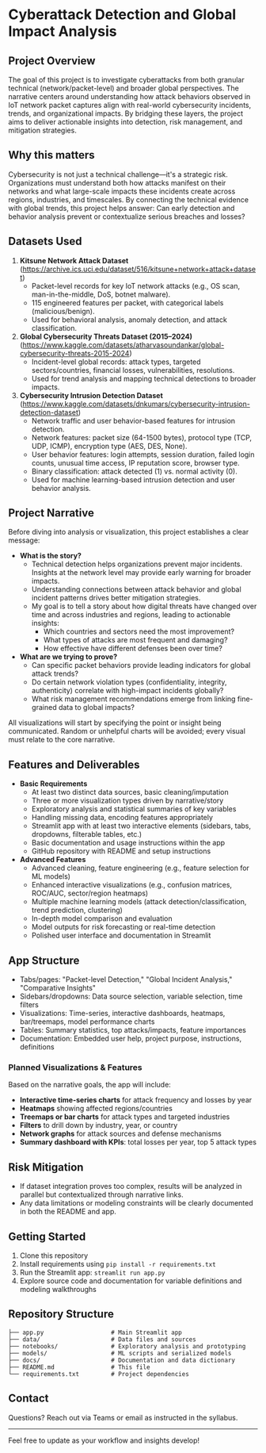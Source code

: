 # Cyberattack Detection and Global Impact Analysis

## Project Overview

The goal of this project is to investigate cyberattacks from both granular technical (network/packet-level) and broader global perspectives. The narrative centers around understanding how attack behaviors observed in IoT network packet captures align with real-world cybersecurity incidents, trends, and organizational impacts. By bridging these layers, the project aims to deliver actionable insights into detection, risk management, and mitigation strategies.

## Why this matters

Cybersecurity is not just a technical challenge—it's a strategic risk. Organizations must understand both how attacks manifest on their networks and what large-scale impacts these incidents create across regions, industries, and timescales. By connecting the technical evidence with global trends, this project helps answer: Can early detection and behavior analysis prevent or contextualize serious breaches and losses?

## Datasets Used

1. **Kitsune Network Attack Dataset** (https://archive.ics.uci.edu/dataset/516/kitsune+network+attack+dataset)
    - Packet-level records for key IoT network attacks (e.g., OS scan, man-in-the-middle, DoS, botnet malware).
    - 115 engineered features per packet, with categorical labels (malicious/benign).
    - Used for behavioral analysis, anomaly detection, and attack classification.
2. **Global Cybersecurity Threats Dataset (2015–2024)** (https://www.kaggle.com/datasets/atharvasoundankar/global-cybersecurity-threats-2015-2024)
    - Incident-level global records: attack types, targeted sectors/countries, financial losses, vulnerabilities, resolutions.
    - Used for trend analysis and mapping technical detections to broader impacts.
3. **Cybersecurity Intrusion Detection Dataset** (https://www.kaggle.com/datasets/dnkumars/cybersecurity-intrusion-detection-dataset)
    - Network traffic and user behavior-based features for intrusion detection.
    - Network features: packet size (64-1500 bytes), protocol type (TCP, UDP, ICMP), encryption type (AES, DES, None).
    - User behavior features: login attempts, session duration, failed login counts, unusual time access, IP reputation score, browser type.
    - Binary classification: attack detected (1) vs. normal activity (0).
    - Used for machine learning-based intrusion detection and user behavior analysis.

## Project Narrative

Before diving into analysis or visualization, this project establishes a clear message:

- **What is the story?**
    - Technical detection helps organizations prevent major incidents. Insights at the network level may provide early warning for broader impacts.
    - Understanding connections between attack behavior and global incident patterns drives better mitigation strategies.
    - My goal is to tell a story about how digital threats have changed over time and across industries and regions, leading to actionable insights:
        - Which countries and sectors need the most improvement?
        - What types of attacks are most frequent and damaging?
        - How effective have different defenses been over time?
- **What are we trying to prove?**
    - Can specific packet behaviors provide leading indicators for global attack trends?
    - Do certain network violation types (confidentiality, integrity, authenticity) correlate with high-impact incidents globally?
    - What risk management recommendations emerge from linking fine-grained data to global impacts?

All visualizations will start by specifying the point or insight being communicated. Random or unhelpful charts will be avoided; every visual must relate to the core narrative.

## Features and Deliverables

- **Basic Requirements**
    - At least two distinct data sources, basic cleaning/imputation
    - Three or more visualization types driven by narrative/story
    - Exploratory analysis and statistical summaries of key variables
    - Handling missing data, encoding features appropriately
    - Streamlit app with at least two interactive elements (sidebars, tabs, dropdowns, filterable tables, etc.)
    - Basic documentation and usage instructions within the app
    - GitHub repository with README and setup instructions
- **Advanced Features**
    - Advanced cleaning, feature engineering (e.g., feature selection for ML models)
    - Enhanced interactive visualizations (e.g., confusion matrices, ROC/AUC, sector/region heatmaps)
    - Multiple machine learning models (attack detection/classification, trend prediction, clustering)
    - In-depth model comparison and evaluation
    - Model outputs for risk forecasting or real-time detection
    - Polished user interface and documentation in Streamlit

## App Structure

- Tabs/pages: "Packet-level Detection," "Global Incident Analysis," "Comparative Insights"
- Sidebars/dropdowns: Data source selection, variable selection, time filters
- Visualizations: Time-series, interactive dashboards, heatmaps, bar/treemaps, model performance charts
- Tables: Summary statistics, top attacks/impacts, feature importances
- Documentation: Embedded user help, project purpose, instructions, definitions

### Planned Visualizations & Features

Based on the narrative goals, the app will include:

- **Interactive time-series charts** for attack frequency and losses by year
- **Heatmaps** showing affected regions/countries
- **Treemaps or bar charts** for attack types and targeted industries
- **Filters** to drill down by industry, year, or country
- **Network graphs** for attack sources and defense mechanisms
- **Summary dashboard with KPIs**: total losses per year, top 5 attack types

## Risk Mitigation

- If dataset integration proves too complex, results will be analyzed in parallel but contextualized through narrative links.
- Any data limitations or modeling constraints will be clearly documented in both the README and app.

## Getting Started

1. Clone this repository
2. Install requirements using `pip install -r requirements.txt`
3. Run the Streamlit app: `streamlit run app.py`
4. Explore source code and documentation for variable definitions and modeling walkthroughs

## Repository Structure

```
├── app.py                   # Main Streamlit app
├── data/                    # Data files and sources
├── notebooks/               # Exploratory analysis and prototyping
├── models/                  # ML scripts and serialized models
├── docs/                    # Documentation and data dictionary
├── README.md                # This file
└── requirements.txt         # Project dependencies
```

## Contact

Questions? Reach out via Teams or email as instructed in the syllabus.

---

Feel free to update as your workflow and insights develop!